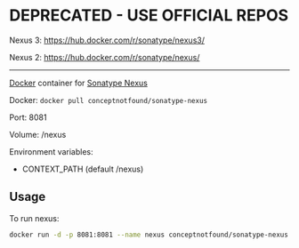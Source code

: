 # DEPRECATED - USE OFFICIAL REPOS

Nexus 3: https://hub.docker.com/r/sonatype/nexus3/


Nexus 2: https://hub.docker.com/r/sonatype/nexus/

---

[Docker](http://www.docker.com/) container for [Sonatype Nexus](http://www.sonatype.org/nexus)

Docker: `docker pull conceptnotfound/sonatype-nexus`

Port: 8081

Volume: /nexus

Environment variables:

* CONTEXT_PATH (default /nexus)

Usage
------

To run nexus:
```bash
docker run -d -p 8081:8081 --name nexus conceptnotfound/sonatype-nexus
```
